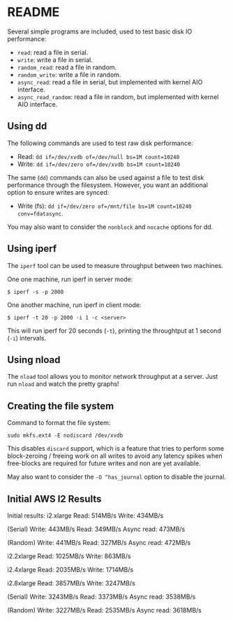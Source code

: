 # README

Several simple programs are included, used to test basic disk IO performance:

* `read`: read a file in serial.
* `write`: write a file in serial.
* `random_read`: read a file in random.
* `random_write`: write a file in random.
* `async_read`: read a file in serial, but implemented with kernel AIO
  interface.
* `async_read_random`: read a file in random, but implemented with kernel AIO
  interface.

## Using dd

The following commands are used to test raw disk performance:

* Read: `dd if=/dev/xvdb of=/dev/null bs=1M count=10240`
* Write: `dd if=/dev/zero of=/dev/xvdb bs=1M count=10240`

The same (`dd`) commands can also be used against a file to test disk
performance through the filesystem. However, you want an additional option to
ensure writes are synced:

* Write (fs): `dd if=/dev/zero of=/mnt/file bs=1M count=10240 conv=fdatasync`.

You may also want to consider the `nonblock` and `nocache` options for dd.

## Using iperf

The `iperf` tool can be used to measure throughput between two machines.

One one machine, run iperf in server mode:

`$ iperf -s -p 2000`

One another machine, run iperf in client mode:

`$ iperf -t 20 -p 2000 -i 1 -c <server>`

This will run iperf for 20 seconds (`-t`), printing the throughtput at 1
second (`-i`) intervals.

## Using nload

The `nload` tool allows you to monitor network throughput at a server. Just run
`nload` and watch the pretty graphs!

## Creating the file system

Command to format the file system:

```
sudo mkfs.ext4 -E nodiscard /dev/xvdb
```

This disables `discard` support, which is a feature that tries to perform some
block-zeroing / freeing work on all writes to avoid any latency spikes when
free-blocks are required for future writes and non are yet available.

May also want to consider the `-O ^has_journal` option to disable the journal.

## Initial AWS I2 Results

Initial results:
i2.xlarge
Read: 514MB/s
Write: 434MB/s

(Serial)
Write: 443MB/s
Read: 349MB/s
Async read: 473MB/s

(Random)
Write: 441MB/s
Read: 327MB/s
Async read: 472MB/s

i2.2xlarge
Read: 1025MB/s
Write: 863MB/s

i2.4xlarge
Read: 2035MB/s
Write: 1714MB/s

i2.8xlarge
Read: 3857MB/s
Write: 3247MB/s

(Serial)
Write: 3243MB/s 
Read: 3373MB/s
Async read: 3538MB/s

(Random)
Write: 3227MB/s
Read: 2535MB/s
Async read: 3618MB/s

